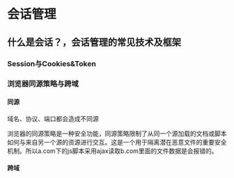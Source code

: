 # 会话管理

## 什么是会话？，会话管理的常见技术及框架

### Session与Cookies&Token

### 浏览器同源策略与跨域

#### 同源

域名、协议、端口都会造成不同源

浏览器的同源策略是一种安全功能，同源策略限制了从同一个源加载的文档或脚本如何与来自另一个源的资源进行交互。这是一个用于隔离潜在恶意文件的重要安全机制。所以a.com下的js脚本采用ajax读取b.com里面的文件数据是会报错的。

#### 跨域

<script>、<img> 、<iframe>、<link>、<video>这些标签都可以发起跨域请求

##### jsonp跨域访问原理

此方法只能发起GET请求，通过jsonp发送的请求，会随带 cookie 一起发送。

##### CORS

在浏览器中指定Origin来源，如果在服务器接受范围，请求则成功

CORS与JSONP的使用目的相同，但是比JSONP更强大。

JSONP只支持`GET`请求，CORS支持所有类型的HTTP请求。JSONP的优势在于支持老式浏览器，以及可以向不支持CORS的网站请求数据。

### Shiro

Shiro 是 Java 的一个安全框架。目前，使用 Apache Shiro 的人越来越多，因为它相 当简单，对比 Spring
Security，可能没有 Spring Security 做的功能强大，但是在实际工作时 可能并不需要那么复杂的东西，所以使用小而简单的Shiro 就足够了。

![img](../../../images-02/37eb00020300d0856a0e.jpg)



认证

授权

Person  Object

role

#### 核心功能

**Authentication**：身份认证/登录，验证用户是不是拥有相应的身份；

**Authorization**：授权，即权限验证，验证某个已认证的用户是否拥有某个权限；即判断用户是否能做事情，常见的如：验证某个用户是否拥有某个角色。或者细粒度的验证某个用户对某个资源是否具有某个权限；

**Session Manager**：会话管理，即用户登录后就是一次会话，在没有退出之前，它的所有信息都在会话中；会话可以是普通JavaSE环境的，也可以是如Web环境的；

**Cryptography**：加密（解密 摘要算法），保护数据的安全性，如密码加密存储到数据库，而不是明文存储；

**Web Support**：Web支持，可以非常容易的集成到Web环境；

**Caching**：缓存，比如用户登录后，其用户信息、拥有的角色/权限不必每次去查，这样可以提高效率；
**Concurrency**：shiro支持多线程应用的并发验证，即如在一个线程中开启另一个线程，能把权限自动传播过去；

**Testing**：提供测试支持；

**Run As**：允许一个用户假装为另一个用户（如果他们允许）的身份进行访问；

**Remember Me**：记住我，这个是非常常见的功能，即一次登录后，下次再来的话不用登录了。

#### 组件

**Subject**：主体，代表了当前“用户”，这个用户不一定是一个具体的人，与当前应用交互的任何东西都是Subject，如网络爬虫，机器人等；即一个抽象概念；所有Subject都绑定到SecurityManager，与Subject的所有交互都会委托给SecurityManager；可以把Subject认为是一个门面；SecurityManager才是实际的执行者；

**SecurityManager**：安全管理器；即所有与安全有关的操作都会与SecurityManager交互；且它管理着所有Subject；可以看出它是Shiro的核心，它负责与后边介绍的其他组件进行交互，如果学习过SpringMVC，你可以把它看成DispatcherServlet前端控制器；

**Realm**：域，Shiro从从Realm获取安全数据（如用户、角色、权限），就是说SecurityManager要验证用户身份，那么它需要从Realm获取相应的用户进行比较以确定用户身份是否合法；也需要从Realm得到用户相应的角色/权限进行验证用户是否能进行操作；可以把Realm看成DataSource，即安全数据源。

### Spring security

Spring Security是一个能够为基于Spring的企业应用系统提供声明式的安全访问控制解决方案的安全框架。它提供了一组可以在Spring应用上下文中配置的Bean，充分利用了Spring IoC，DI（控制反转Inversion of Control ,DI:Dependency Injection 依赖注入）和AOP（面向切面编程）功能，为应用系统提供声明式的安全访问控制功能，减少了为企业系统安全控制编写大量重复代码的工作。

它是一个轻量级的安全框架，它确保基于Spring的应用程序提供身份验证和授权支持。

它与Spring MVC有很好地集成，并配备了流行的安全算法实现捆绑在一起。安全主要包括两个操作“认证”与“验证”（有时候也会叫做权限控制）。

“认证”是为用户建立一个其声明的角色的过程，这个角色可以一个用户、一个设备或者一个系统。“验证”指的是一个用户在你的应用中能够执行某个操作。在到达授权判断之前，角色已经在身份认证过程中建立了。



Spring Security 前身是Acegi Security

### SSO

SSO 是英文 Single Sign On 的缩写，翻译过来就是单点登录

### Session共享

### Oauth

OAuth在”客户端”与”服务提供商”之间，设置了一个授权层（authorization layer）。”客户端”不能直接登录”服务提供商”，只能登录授权层，以此将用户与客户端区分开来。”客户端”登录授权层所用的令牌（token），与用户的密码不同。用户可以在登录的时候，指定授权层令牌的权限范围和有效期。

“客户端”登录授权层以后，”服务提供商”根据令牌的权限范围和有效期，向”客户端”开放用户储存的资料。

- Spring Social
- Spring Session
- JWT

### CSRF 

CSRF (Cross Site Request Forgery)攻击，中文名：跨站请求伪造。其原理是攻击者构造网站后台某个功能接口的请求地址，诱导用户去点击或者用特殊方法让该请求地址自动加载。用户在登录状态下这个请求被服务端接收后会被误以为是用户合法的操作。对于 GET 形式的接口地址可轻易被攻击，对于 POST 形式的接口地址也不是百分百安全，攻击者可诱导用户进入带 Form 表单可用POST方式提交参数的页面。

### OpenID

系统的第一部分是身份验证，即如何通过 URI 来认证用户身份。目前的网站都是依靠用户名和密码来登录认证，这就意味着大家在每个网站都需要注册用户名和密码，即便你使用的是同样的密码。如果使用 OpenID ，你的网站地址（URI）就是你的用户名，而你的密码安全的存储在一个 OpenID 服务网站上（你可以自己建立一个 OpenID 服务网站，也可以选择一个可信任的 OpenID 服务网站来完成注册）。



### CAS

中心认证服务（Central Authentication Service）SSO 仅仅是一种架构，一种设计，而 CAS 则是实现 SSO 的一种手段





## Spring Security使用

### 官网

https://spring.io/projects/spring-security



### HelloWorld

#### 依赖

```xml
		<dependency>
			<groupId>org.springframework.boot</groupId>
			<artifactId>spring-boot-starter-security</artifactId>
		</dependency>
		<dependency>
			<groupId>org.springframework.security</groupId>
			<artifactId>spring-security-test</artifactId>
			<scope>test</scope>
		</dependency>
```

#### 启动项目

![image-20200508165901345](images/image-20200508165901345.png)

启动成功后会生成一个默认密码

```
Using generated security password: 6e86c6e9-d661-41ae-aabc-bea8817c4f7b
```

接下来访问系统使用用户名 user

UserDetailsServiceAutoConfiguration类

#### 自定义用户名密码

##### 配置文件

```properties
spring.security.user.name=111
spring.security.user.password=111
```

##### 类定义

```java
@Configuration
@EnableWebSecurity
public class MyConfig extends WebSecurityConfigurerAdapter {

	@Override
	protected void configure(AuthenticationManagerBuilder auth) throws Exception {
		// TODO Auto-generated method stub
		
		auth.inMemoryAuthentication()
			.withUser("111")
			.password("222")
			.roles("admin");
	//	super.configure(auth);
	}
	
	@Bean
	PasswordEncoder passwordEncoder() {
		return NoOpPasswordEncoder.getInstance();
	}
}
```

多用户

```
		auth.inMemoryAuthentication()
			.withUser("111")
			.password("222")
			.roles("admin")
			.and()
			.withUser("333")
			.password("444")
			.roles("xxoo");
```

### 忽略静态请求

	@Override
	public void configure(WebSecurity web) throws Exception {
		// TODO Auto-generated method stub
		web.ignoring().antMatchers("/img/**","/js/**");
	//	super.configure(web);
	}


### 自定义登录页面

```java
	@Override
	protected void configure(HttpSecurity http) throws Exception {
		// TODO Auto-generated method stub
		http.authorizeRequests()
		//所有请求都需要验证
		.anyRequest().authenticated()
		.and()
		//permitAll 给没登录的 用户可以访问这个地址的权限
		.formLogin().loginPage("/login.html").permitAll();
	}
```



### 密码加密

接口

PasswordEncoder 

三个方法

```java
	/**
	 * Encode the raw password. Generally, a good encoding algorithm applies a SHA-1 or
	 * greater hash combined with an 8-byte or greater randomly generated salt.
	 用来加密
	 */
	String encode(CharSequence rawPassword);

	/**
	 * Verify the encoded password obtained from storage matches the submitted raw
	 * password after it too is encoded. Returns true if the passwords match, false if
	 * they do not. The stored password itself is never decoded.
	 *
	 * @param rawPassword the raw password to encode and match
	 * @param encodedPassword the encoded password from storage to compare with
	 * @return true if the raw password, after encoding, matches the encoded password from
	 * storage
	 校验密码
	 */
	boolean matches(CharSequence rawPassword, String encodedPassword);

	/**
	 * Returns true if the encoded password should be encoded again for better security,
	 * else false. The default implementation always returns false.
	 * @param encodedPassword the encoded password to check
	 * @return true if the encoded password should be encoded again for better security,
	 * else false.
	 
	 是否需要再次加密
	 */
	default boolean upgradeEncoding(String encodedPassword) {
		return false;
	}
```



### 认证方式